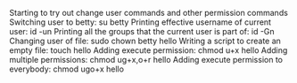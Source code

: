 Starting to try out change user commands and other permission commands
Switching user to betty: su betty
Printing effective username of current user: id -un
Printing all the groups that the current user is part of: id -Gn
Changing user of file: sudo chown betty hello
Writing a script to create an empty file: touch hello
Adding execute permission:  chmod u+x hello
Adding multiple permissions: chmod ug+x,o+r hello
Adding execute permission to everybody: chmod ugo+x hello
